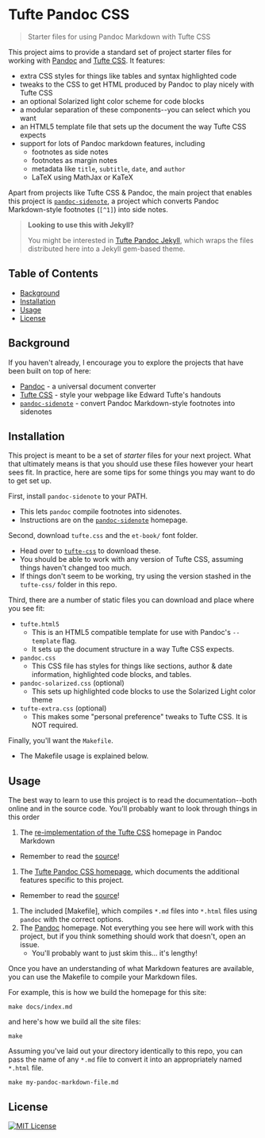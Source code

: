 # Tufte Pandoc CSS

> Starter files for using Pandoc Markdown with Tufte CSS

This project aims to provide a standard set of project starter files for working
with [Pandoc] and [Tufte CSS]. It features:

- extra CSS styles for things like tables and syntax highlighted code
- tweaks to the CSS to get HTML produced by Pandoc to play nicely with Tufte CSS
- an optional Solarized light color scheme for code blocks
- a modular separation of these components--you can select which you want
- an HTML5 template file that sets up the document the way Tufte CSS expects
- support for lots of Pandoc markdown features, including
  - footnotes as side notes
  - footnotes as margin notes
  - metadata like `title`, `subtitle`, `date`, and `author`
  - LaTeX using MathJax or KaTeX

Apart from projects like Tufte CSS & Pandoc, the main project that enables this
project is [`pandoc-sidenote`], a project which converts Pandoc Markdown-style
footnotes (`[^1]`) into side notes.

> **Looking to use this with Jekyll?**
>
> You might be interested in [Tufte Pandoc Jekyll], which wraps the files
> distributed here into a Jekyll gem-based theme.

<!-- START doctoc generated TOC please keep comment here to allow auto update -->
<!-- DON'T EDIT THIS SECTION, INSTEAD RE-RUN doctoc TO UPDATE -->
## Table of Contents

- [Background](#background)
- [Installation](#installation)
- [Usage](#usage)
- [License](#license)

<!-- END doctoc generated TOC please keep comment here to allow auto update -->


## Background

If you haven't already, I encourage you to explore the projects that have been
built on top of here:

- [Pandoc] - a universal document converter
- [Tufte CSS] - style your webpage like Edward Tufte's handouts
- [`pandoc-sidenote`] - convert Pandoc Markdown-style footnotes into sidenotes


## Installation

This project is meant to be a set of *starter* files for your next project. What
that ultimately means is that you should use these files however your heart sees
fit. In practice, here are some tips for some things you may want to do to get
set up.

First, install `pandoc-sidenote` to your PATH.

- This lets `pandoc` compile footnotes into sidenotes.
- Instructions are on the [`pandoc-sidenote`] homepage.

Second, download `tufte.css` and the `et-book/` font folder.

- Head over to [`tufte-css`] to download these.
- You should be able to work with any version of Tufte CSS, assuming things
  haven't changed too much.
- If things don't seem to be working, try using the version stashed in the
  `tufte-css/` folder in this repo.

Third, there are a number of static files you can download and place where you
see fit:

- `tufte.html5`
  - This is an HTML5 compatible template for use with Pandoc's `--template`
    flag.
  - It sets up the document structure in a way Tufte CSS expects.
- `pandoc.css`
  - This CSS file has styles for things like sections, author & date
    information, highlighted code blocks, and tables.
- `pandoc-solarized.css` (optional)
  - This sets up highlighted code blocks to use the Solarized Light color theme
- `tufte-extra.css` (optional)
  - This makes some "personal preference" tweaks to Tufte CSS. It is NOT
    required.

Finally, you'll want the `Makefile`.

- The Makefile usage is explained below.


## Usage

The best way to learn to use this project is to read the documentation--both
online and in the source code. You'll probably want to look through things in
this order

1. The [re-implementation of the Tufte CSS][tufte-md] homepage in Pandoc Markdown
  - Remember to read the [source][tufte-md-src]!
1. The [Tufte Pandoc CSS homepage], which documents the additional features
   specific to this project.
  - Remember to read the [source][homepage-src]!
1. The included [Makefile], which compiles `*.md` files into `*.html` files
   using `pandoc` with the correct options.
1. The [Pandoc] homepage. Not everything you see here will work with this
   project, but if you think something should work that doesn't, open an issue.
   - You'll probably want to just skim this... it's lengthy!

Once you have an understanding of what Markdown features are available, you can
use the Makefile to compile your Markdown files.

For example, this is how we build the homepage for this site:

```
make docs/index.md
```

and here's how we build all the site files:

```
make
```

Assuming you've laid out your directory identically to this repo, you can pass
the name of any `*.md` file to convert it into an appropriately named `*.html`
file.

```
make my-pandoc-markdown-file.md
```


## License

[![MIT License](https://img.shields.io/badge/license-MIT-blue.svg)](https://jez.io/MIT-LICENSE.txt)


[Pandoc]: http://pandoc.org
[Tufte CSS]: https://edwardtufte.github.io/tufte-css/
[`tufte-css`]: https://github.com/edwardtufte/tufte-css
[`pandoc-sidenote`]: https://github.com/jez/pandoc-sidenote
[tufte-md]: https://jez.io/tufte-pandoc-css/tufte-md/
[Tufte Pandoc CSS homepage]: https://jez.io/tufte-pandoc-css/
[Tufte Pandoc Jekyll]: https://github.com/jez/tufte-pandoc-jekyll
[tufte-md-src]: docs/tufte-md/index.md
[homepage-src]: docs/index.md
[`Makefile`]: Makefile
